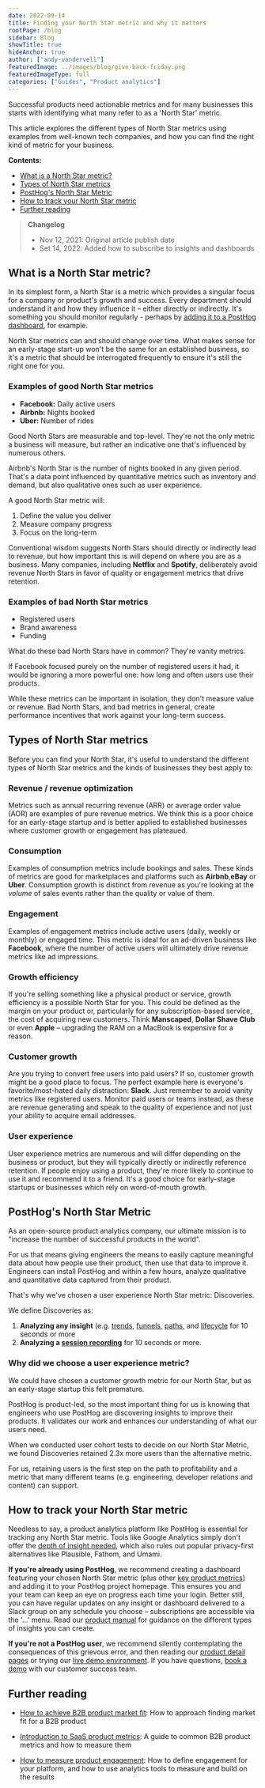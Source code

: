 ```yaml
---
date: 2022-09-14
title: Finding your North Star metric and why it matters
rootPage: /blog
sidebar: Blog
showTitle: true
hideAnchor: true
author: ["andy-vandervell"]
featuredImage: ../images/blog/give-back-friday.png
featuredImageType: full
categories: ["Guides", "Product analytics"]
---
```


Successful products need actionable metrics and for many businesses this starts with identifying what many refer to as a 'North Star' metric.

This article explores the different types of North Star metrics using examples from well-known tech companies, and how you can find the right kind of metric for your business.

**Contents:**

- [What is a North Star metric?](#what-is-a-north-star-metric)
- [Types of North Star metrics](#types-of-north-star-metrics)
- [PostHog's North Star Metric](#posthogs-north-star-metric)
- [How to track your North Star metric](#how-to-track-your-north-star-metric)
- [Further reading](#further-reading)

> **Changelog**
> - Nov 12, 2021: Original article publish date
> - Set 14, 2022: Added how to subscribe to insights and dashboards

## What is a North Star metric?
In its simplest form, a North Star is a metric which provides a singular focus for a company or product's growth and success. Every department should understand it and how they influence it – either directly or indirectly. It's something you should monitor regularly - perhaps by [adding it to a PostHog dashboard](https://posthog.com/docs/user-guides/dashboards), for example. 

North Star metrics can and should change over time. What makes sense for an early-stage start-up won't be the same for an established business, so it's a metric that should be interrogated frequently to ensure it's still the right one for you.

### Examples of good North Star metrics

 - **Facebook:** Daily active users
 - **Airbnb:** Nights booked
 - **Uber:** Number of rides

Good North Stars are measurable and top-level. They're not the only metric a business will measure, but rather an indicative one that's influenced by numerous others.

Airbnb's North Star is the number of nights booked in any given period. That's a data point influenced by quantitative metrics such as inventory and demand, but also qualitative ones such as user experience.

A good North Star metric will:

 1. Define the value you deliver
 2. Measure company progress
 3. Focus on the long-term

Conventional wisdom suggests North Stars should directly or indirectly lead to revenue, but how important this is will depend on where you are as a business. Many companies, including **Netflix** and **Spotify**, deliberately avoid revenue North Stars in favor of quality or engagement metrics that drive retention.

### Examples of bad North Star metrics
 - Registered users
 - Brand awareness
 - Funding

What do these bad North Stars have in common? They're vanity metrics.

If Facebook focused purely on the number of registered users it had, it would be ignoring a more powerful one: how long and often users use their products. 

While these metrics can be important in isolation, they don't measure value or revenue.  Bad North Stars, and bad metrics in general, create performance incentives that work against your long-term success.

## Types of North Star metrics
Before you can find your North Star, it's useful to understand the different types of North Star metrics and the kinds of businesses they best apply to:

### Revenue / revenue optimization
Metrics such as annual recurring revenue (ARR) or average order value (AOR) are examples of pure revenue metrics. We think this is a poor choice for an early-stage startup and is better applied to established businesses where customer growth or engagement has plateaued.  

### Consumption
Examples of consumption metrics include bookings and sales. These kinds of metrics are good for marketplaces and platforms such as **Airbnb**,**eBay** or **Uber**. Consumption growth is distinct from revenue as you're looking at the _volume_ of sales events rather than the quality or value of them.

### Engagement 
Examples of engagement metrics include active users (daily, weekly or monthly) or engaged time. This metric is ideal for an ad-driven business like **Facebook**, where the number of active users will ultimately drive revenue metrics like ad impressions.

### Growth efficiency
If you're selling something like a physical product or service, growth efficiency is a possible North Star for you. This could be defined as the margin on your product or, particularly for any subscription-based service, the cost of acquiring new customers. Think **Manscaped**, **Dollar Shave Club** or even **Apple** – upgrading the RAM on a MacBook is expensive for a reason.

### Customer growth
Are you trying to convert free users into paid users? If so, customer growth might be a good place to focus. The perfect example here is everyone's favorite/most-hated daily distraction: **Slack**. Just remember to avoid vanity metrics like registered users. Monitor paid users or teams instead, as these are revenue generating and speak to the quality of experience and not just your ability to acquire email addresses.

### User experience
User experience metrics are numerous and will differ depending on the business or product, but they will typically directly or indirectly reference retention. If people enjoy using a product, they're more likely to continue to use it and recommend it to a friend. It's a good choice for early-stage startups or businesses which rely on word-of-mouth growth.

## PostHog's North Star Metric
As an open-source product analytics company, our ultimate mission is to "increase the number of successful products in the world". 

For us that means giving engineers the means to easily capture meaningful data about how people use their product, then use that data to improve it. Engineers can install PostHog and within a few hours, analyze qualitative and quantitative data captured from their product.

That's why we've chosen a user experience North Star metric: Discoveries.

We define Discoveries as:

 1. **Analyzing any insight** (e.g. [trends](https://posthog.com/docs/user-guides/trends), [funnels](https://posthog.com/docs/user-guides/funnels), [paths](https://posthog.com/docs/user-guides/paths), and [lifecycle](https://posthog.com/docs/user-guides/lifecycle) for 10 seconds or more
 2. **Analyzing a [session recording](https://posthog.com/docs/user-guides/recordings)** for 10 seconds or more.

### Why did we choose a user experience metric?

We could have chosen a customer growth metric for our North Star, but as an early-stage startup this felt premature. 

PostHog is product-led, so the most important thing for us is knowing that engineers who use PostHog are discovering insights to improve their products. It validates our work and enhances our understanding of what our users need.

When we conducted user cohort tests to decide on our North Star Metric, we found Discoveries retained 2.3x more users than the alternative metric.

For us, retaining users is the first step on the path to profitability and a metric that many different teams (e.g. engineering, developer relations and content) can support.

## How to track your North Star metric

Needless to say, a product analytics platform like PostHog is essential for tracking any North Star metric. Tools like Google Analytics simply don't offer the [depth of insight needed](https://posthog.com/customers/mention-me), which also rules out popular privacy-first alternatives like Plausible, Fathom, and Umami.

**If you're already using PostHog**, we recommend creating a dashboard featuring your chosen North Star metric (plus other [key product metrics](/blog/b2b-saas-product-metrics)) and adding it to your PostHog project homepage. This ensures you and your team can keep an eye on progress each time your login. Better still, you can have regular updates on any insight or dashboard delivered to a Slack group on any schedule you choose – subscriptions are accessible via the '...' menu. Read our [product manual](/using-posthog) for guidance on the different types of insights you can create.

**If you're not a PostHog user**, we recommend silently contemplating the consequences of this grievous error, and then reading our [product detail pages](/product) or trying our [live demo environment](https://demo.posthog.com/). If you have questions, [book a demo](/book-a-demo) with our customer success team.

## Further reading

- [How to achieve B2B product market fit](/blog/how-to-product-market-fit): How to approach finding market fit for a B2B product

- [Introduction to SaaS product metrics](/blog/b2b-saas-product-metrics): A guide to common B2B product metrics and how to measure them

- [How to measure product engagement](/blog/how-to-measure-product-engagement): How to define engagement for your platform, and how to use analytics tools to measure and build on the results

<ArrayCTA />